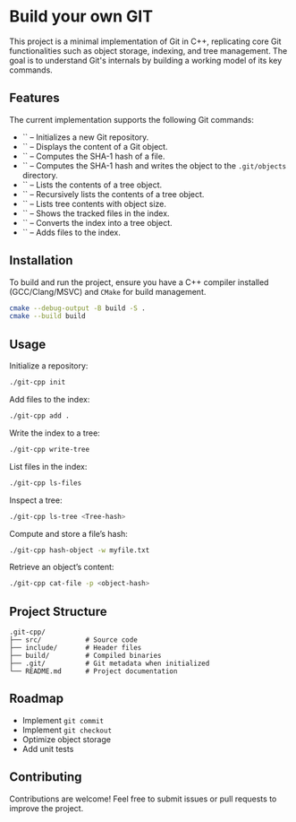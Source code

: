 # Build your own GIT

This project is a minimal implementation of Git in C++, replicating core Git functionalities such as object storage, indexing, and tree management. The goal is to understand Git's internals by building a working model of its key commands.

## Features

The current implementation supports the following Git commands:

- `` – Initializes a new Git repository.
- `` – Displays the content of a Git object.
- `` – Computes the SHA-1 hash of a file.
- `` – Computes the SHA-1 hash and writes the object to the `.git/objects` directory.
- `` – Lists the contents of a tree object.
- `` – Recursively lists the contents of a tree object.
- `` – Lists tree contents with object size.
- `` – Shows the tracked files in the index.
- `` – Converts the index into a tree object.
- `` – Adds files to the index.

## Installation

To build and run the project, ensure you have a C++ compiler installed (GCC/Clang/MSVC) and `CMake` for build management.

```sh
cmake --debug-output -B build -S .
cmake --build build
```

## Usage

Initialize a repository:

```sh
./git-cpp init
```

Add files to the index:

```sh
./git-cpp add .
```

Write the index to a tree:

```sh
./git-cpp write-tree
```

List files in the index:

```sh
./git-cpp ls-files
```

Inspect a tree:

```sh
./git-cpp ls-tree <Tree-hash>
```

Compute and store a file’s hash:

```sh
./git-cpp hash-object -w myfile.txt
```

Retrieve an object’s content:

```sh
./git-cpp cat-file -p <object-hash>
```

## Project Structure

```
.git-cpp/
├── src/           # Source code
├── include/       # Header files
├── build/         # Compiled binaries
├── .git/          # Git metadata when initialized
└── README.md      # Project documentation
```

## Roadmap

- Implement `git commit`
- Implement `git checkout`
- Optimize object storage
- Add unit tests

## Contributing

Contributions are welcome! Feel free to submit issues or pull requests to improve the project.

